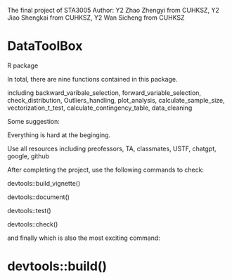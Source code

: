 The final project of STA3005
Author:
Y2 Zhao Zhengyi from CUHKSZ,
Y2 Jiao Shengkai from CUHKSZ,
Y2 Wan Sicheng from CUHKSZ

# DataToolBox
R package

In total, there are nine functions contained in this package. 

including backward_varibale_selection, forward_variable_selection, check_distribution, Outliers_handling, plot_analysis, calculate_sample_size, 
vectorization_t_test, calculate_contingency_table, data_cleaning




Some suggestion:

Everything is hard at the beginging.

Use all resources including preofessors, TA, classmates, USTF, chatgpt, google, github

After completing the project, use the following commands to check:

devtools::build_vignette()

devtools::document()

devtools::test()

devtools::check()

and finally which is also the most exciting command:

# devtools::build()
